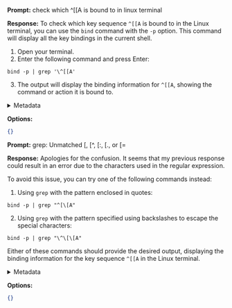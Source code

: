 **Prompt:**
check which ^[[A is bound to in linux terminal

**Response:**
To check which key sequence `^[[A` is bound to in the Linux terminal, you can use the `bind` command with the `-p` option. This command will display all the key bindings in the current shell.

1. Open your terminal.
2. Enter the following command and press Enter:
```shell
bind -p | grep '\^[[A'
```
3. The output will display the binding information for `^[[A`, showing the command or action it is bound to.

<details><summary>Metadata</summary>

- Duration: 11527 ms
- Datetime: 2023-10-12T17:22:55.707521
- Model: gpt-3.5-turbo-0613

</details>

**Options:**
```json
{}
```

**Prompt:**
grep: Unmatched [, [^, [:, [., or [=

**Response:**
Apologies for the confusion. It seems that my previous response could result in an error due to the characters used in the regular expression.

To avoid this issue, you can try one of the following commands instead:

1. Using `grep` with the pattern enclosed in quotes:
```shell
bind -p | grep "^[\[A"
```

2. Using `grep` with the pattern specified using backslashes to escape the special characters:
```shell
bind -p | grep "\^\[\[A"
```

Either of these commands should provide the desired output, displaying the binding information for the key sequence `^[[A` in the Linux terminal.

<details><summary>Metadata</summary>

- Duration: 14351 ms
- Datetime: 2023-10-12T17:24:22.690943
- Model: gpt-3.5-turbo-0613

</details>

**Options:**
```json
{}
```

